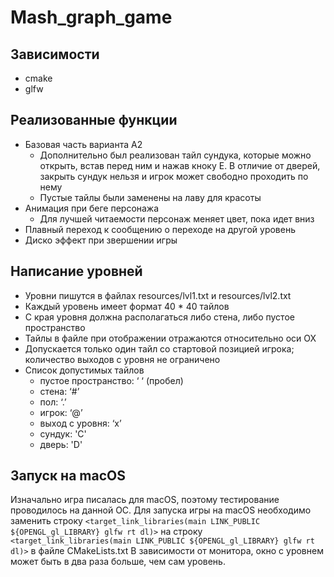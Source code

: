 # Mash_graph_game

## Зависимости
* cmake
* glfw

## Реализованные функции
* Базовая часть варианта А2
  * Дополнительно был реализован тайл сундука, которые можно открыть, встав перед ним и нажав кноку E. В отличие от дверей, закрыть сундук нельзя и игрок может свободно проходить по нему
  * Пустые тайлы были заменены на лаву для красоты
* Анимация при беге персонажа
  * Для лучшей читаемости персонаж меняет цвет, пока идет вниз
* Плавный переход к сообщению о переходе на другой уровень
* Диско эффект при звершении игры

## Написание уровней
* Уровни пишутся в файлах resources/lvl1.txt и resources/lvl2.txt
* Каждый уровень имеет формат 40 * 40 тайлов
* С края уровня должна располагаться либо стена, либо пустое пространство
* Тайлы в файле при отображении отражаются относительно оси OX
* Допускается только один тайл со стартовой позицией игрока; количество выходов с уровня не ограничено
* Список допустимых тайлов
  * пустое пространство: ‘ ‘ (пробел)
  * стена: ‘#’
  * пол: ‘.’
  * игрок: ‘@’
  * выход с уровня: ‘x’
  * сундук: 'С'
  * дверь: 'D'

## Запуск на macOS
Изначально игра писалась для macOS, поэтому тестирование проводилось на данной ОС. 
Для запуска игры на macOS необходимо заменить строку `<target_link_libraries(main LINK_PUBLIC ${OPENGL_gl_LIBRARY} glfw rt dl)>` на строку `<target_link_libraries(main LINK_PUBLIC ${OPENGL_gl_LIBRARY} glfw rt dl)>` в файле CMakeLists.txt
В зависимости от монитора, окно с уровнем может быть в два раза больше, чем сам уровень.
